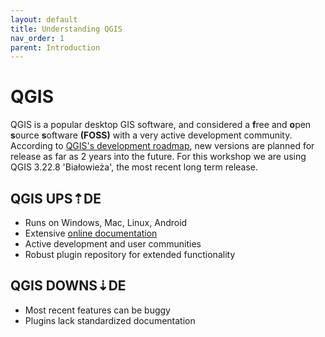 ```yaml
---
layout: default
title: Understanding QGIS
nav_order: 1
parent: Introduction
---
```


# QGIS
QGIS is a popular desktop GIS software, and considered a **f**ree and **o**pen **s**ource **s**oftware **(FOSS)** with a very active development community. According to [QGIS's development roadmap](https://www.qgis.org/en/site/getinvolved/development/roadmap.html), new versions are planned for release as far as 2 years into the future. For this workshop we are using QGIS 3.22.8 'Białowieża', the most recent long term release.

## QGIS UPS⇡DE
- Runs on Windows, Mac, Linux, Android
- Extensive [online documentation](https://docs.qgis.org/3.22/en/docs/training_manual/index.html)
- Active development and user communities
- Robust plugin repository for extended functionality

## QGIS DOWNS⇣DE
- Most recent features can be buggy
- Plugins lack standardized documentation